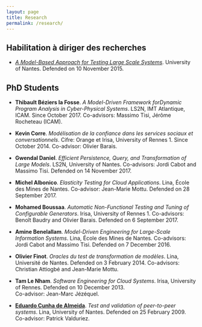 ```yaml
---
layout: page
title: Research
permalink: /research/
---
```



## Habilitation à diriger des recherches
  - [_A Model-Based Approach for Testing Large Scale Systems_](https://hal.inria.fr/tel-01255818/).
    University of Nantes.
    Defended on 10 November 2015.

## PhD Students

  - **Thibault Béziers la Fosse**. _A Model-Driven Framework forDynamic Program Analysis in Cyber-Physical Systems_. LS2N, IMT Atlantique, ICAM.
	Since October 2017. Co-advisors: Massimo Tisi, Jérôme Rocheteau (ICAM).
	
  - **Kevin Corre**. _Modélisation de la confiance dans les services sociaux et conversationnels_. 
    Cifre: Orange et Irisa, University of Rennes 1. Since October 2014. 
    Co-advisor: Olivier Barais.
		
  - **Gwendal Daniel**. _Efficient Persistence, Query, and Transformation of Large Models_.
    LS2N, University of Nantes. Co-advisors: Jordi Cabot and Massimo Tisi. 
    Defended on 14 November 2017.

  - **Michel Albonico**. _Elasticity Testing for Cloud Applications_. 
    Lina, École des Mines de Nantes. Co-advisor: Jean-Marie Mottu.
	Defended on 28 September 2017.

  - **Mohamed Boussaa**. _Automatic Non-Functional Testing and Tuning of Configurable Generators_.
    Irisa, University of Rennes 1. 
    Co-advisors: Benoît Baudry and Olivier Barais. 
    Defended on 6 September 2017. 
		
  - **Amine Benelallam**. _Model-Driven Engineering for Large-Scale Information Systems_. 
    Lina, École des Mines de Nantes.
	Co-advisors: Jordi Cabot and Massimo Tisi.
	Defended on 7 December 2016.
	
  - **Olivier Finot**. _Oracles du test de transformation de modèles_. 
    Lina, Université de Nantes. Defended on 3 February 2014. 
    Co-advisors: Christian Attiogbé and Jean-Marie Mottu.
	
  - **Tam Le Nham**. _Software Engineering for Cloud Systems_. 
    Irisa, University of Rennes. Defended on 10 December 2013.  
    Co-advisor: Jean-Marc Jézéquel. 

  - [**Eduardo Cunha de Almeida**](http://www.inf.ufpr.br/eduardo/). _Test and validation of peer-to-peer systems_. 
    Lina, University of Nantes. Defended on 25 February 2009. 
    Co-advisor: Patrick Valduriez. 
